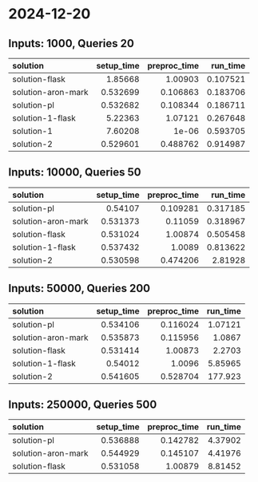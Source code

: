 # 2024-12-20

## Inputs: 1000, Queries 20

| solution           |   setup_time |   preproc_time |   run_time |
|:-------------------|-------------:|---------------:|-----------:|
| solution-flask     |     1.85668  |       1.00903  |   0.107521 |
| solution-aron-mark |     0.532699 |       0.106863 |   0.183706 |
| solution-pl        |     0.532682 |       0.108344 |   0.186711 |
| solution-1-flask   |     5.22363  |       1.07121  |   0.267648 |
| solution-1         |     7.60208  |       1e-06    |   0.593705 |
| solution-2         |     0.529601 |       0.488762 |   0.914987 |

## Inputs: 10000, Queries 50

| solution           |   setup_time |   preproc_time |   run_time |
|:-------------------|-------------:|---------------:|-----------:|
| solution-pl        |     0.54107  |       0.109281 |   0.317185 |
| solution-aron-mark |     0.531373 |       0.11059  |   0.318967 |
| solution-flask     |     0.531024 |       1.00874  |   0.505458 |
| solution-1-flask   |     0.537432 |       1.0089   |   0.813622 |
| solution-2         |     0.530598 |       0.474206 |   2.81928  |

## Inputs: 50000, Queries 200

| solution           |   setup_time |   preproc_time |   run_time |
|:-------------------|-------------:|---------------:|-----------:|
| solution-pl        |     0.534106 |       0.116024 |    1.07121 |
| solution-aron-mark |     0.535873 |       0.115956 |    1.0867  |
| solution-flask     |     0.531414 |       1.00873  |    2.2703  |
| solution-1-flask   |     0.54012  |       1.0096   |    5.85965 |
| solution-2         |     0.541605 |       0.528704 |  177.923   |

## Inputs: 250000, Queries 500

| solution           |   setup_time |   preproc_time |   run_time |
|:-------------------|-------------:|---------------:|-----------:|
| solution-pl        |     0.536888 |       0.142782 |    4.37902 |
| solution-aron-mark |     0.544929 |       0.145107 |    4.41976 |
| solution-flask     |     0.531058 |       1.00879  |    8.81452 |